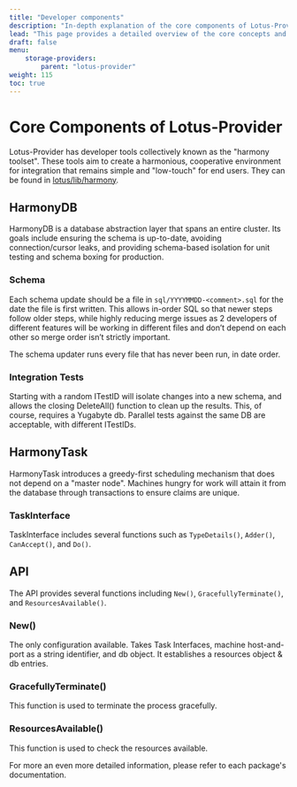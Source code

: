 ```yaml
---
title: "Developer components"
description: "In-depth explanation of the core components of Lotus-Provider"
lead: "This page provides a detailed overview of the core concepts and components that make up Lotus-Provider, including HarmonyDB, HarmonyTask, and more."
draft: false
menu:
    storage-providers:
        parent: "lotus-provider"
weight: 115
toc: true
---
```


# Core Components of Lotus-Provider

Lotus-Provider has developer tools collectively known as the "harmony toolset". These tools aim to create a harmonious, cooperative environment for integration that remains simple and "low-touch" for end users. They can be found in [lotus/lib/harmony](https://github.com/filecoin-project/lotus/tree/master/lib/harmony). 

## HarmonyDB

HarmonyDB is a database abstraction layer that spans an entire cluster. Its goals include ensuring the schema is up-to-date, avoiding connection/cursor leaks, and providing schema-based isolation for unit testing and schema boxing for production. 

### Schema

Each schema update should be a file in `sql/YYYYMMDD-<comment>.sql` for the date the file is first written. This allows in-order SQL so that newer steps follow older steps, while highly reducing merge issues as 2 developers of different features will be working in different files and don’t depend on each other so merge order isn’t strictly important. 

The schema updater runs every file that has never been run, in date order.

### Integration Tests

Starting with a random ITestID will isolate changes into a new schema, and allows the closing DeleteAll() function to clean up the results. This, of course, requires a Yugabyte db. Parallel tests against the same DB are acceptable, with different ITestIDs.

## HarmonyTask

HarmonyTask introduces a greedy-first scheduling mechanism that does not depend on a "master node". Machines hungry for work will attain it from the database through transactions to ensure claims are unique. 

### TaskInterface

TaskInterface includes several functions such as `TypeDetails()`, `Adder()`, `CanAccept()`, and `Do()`. 

## API

The API provides several functions including `New()`, `GracefullyTerminate()`, and `ResourcesAvailable()`. 

### New()

The only configuration available. Takes Task Interfaces, machine host-and-port as a string identifier, and db object. It establishes a resources object & db entries.

### GracefullyTerminate()

This function is used to terminate the process gracefully.

### ResourcesAvailable()

This function is used to check the resources available.

For more an even more detailed information, please refer to each package's documentation.